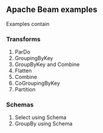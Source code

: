 ## Apache Beam examples

Examples contain
 

### Transforms 

1. ParDo
2. GroupingByKey
3. GroupByKey and Combine
4. Flatten
5. Combine
6. CoGroupingByKey
7. Partition

### Schemas

1. Select using Schema
2. GroupBy using Schema

